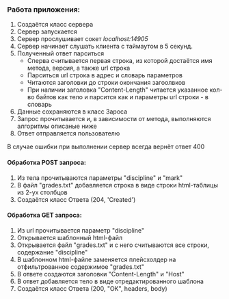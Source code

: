### Работа приложения:

1. Создаётся класс сервера
1. Сервер запускается
1. Сервер прослушивает сокет _localhost:14905_
2. Сервер начинает слушать клиента с таймаутом в 5 секунд.
3. Полученный ответ парситься
    * Сперва считывается первая строка, из которой достаётся имя метода, версия, а также url строка
    * Парситься url строка в адрес и словарь параметров
    * Читаются заголовки до строки окончания загоолвков
    * При наличии заголовка "Content-Length" читается указанное кол-во байтов как тело и парсится как и параметры url строки - в словарь
4. Данные сохраняются в класс Зароса
5. Запрос прочитывается и, в зависимости от метода, выполняются алгоритмы описаные ниже
6. Ответ отправляется пользователю

В случае ошибки при выполнении сервер всегда вернёт ответ 400

#### Обработка POST запроса:

1. Из тела прочитываются параметры "discipline" и "mark"
2. В файл "grades.txt" добавляется строка в виде строки html-таблицы из 2-ух столбцов
3. Создаётся класс Ответа (204, 'Created')

#### Обработка GET запроса:

1. Из url прочитывается параметр "discipline"
2. Открывается шаблонный html-файл
3. Открывается файл "grades.txt" и с него считываются все строки, содержание "discipline"
4. В шаблонном html-файле заменяется плейсхолдер на отфильтрованное содержимое "grades.txt"
5. В ответе создаются заголовки "Content-Length" и "Host"
6. В ответ добавляется тело в виде отредактированного шаблона
7. Создаётся класс Ответа (200, "ОК", headers, body)